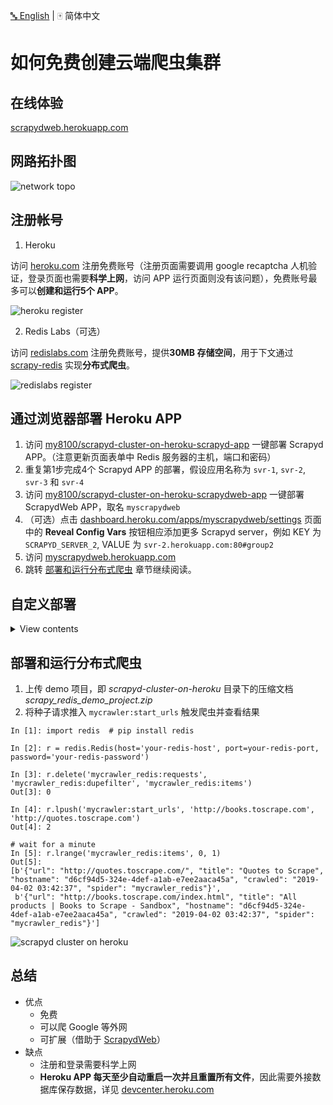 [:abc: English](./README.md) | :mahjong: 简体中文

# 如何免费创建云端爬虫集群


## 在线体验
[scrapydweb.herokuapp.com](https://scrapydweb.herokuapp.com)


## 网路拓扑图
![network topo](https://raw.githubusercontent.com/my8100/files/master/scrapyd-cluster-on-heroku/screenshots/network_topology.png)


## 注册帐号
1. Heroku

访问 [heroku.com](https://signup.heroku.com) 注册免费账号（注册页面需要调用 google recaptcha 人机验证，登录页面也需要**科学上网**，访问 APP 运行页面则没有该问题），免费账号最多可以**创建和运行5个 APP**。

![heroku register](https://raw.githubusercontent.com/my8100/files/master/scrapyd-cluster-on-heroku/screenshots/heroku_register.png)

2. Redis Labs（可选）

访问 [redislabs.com](https://redislabs.com) 注册免费账号，提供**30MB 存储空间**，用于下文通过 [scrapy-redis](https://github.com/rmax/scrapy-redis) 实现**分布式爬虫**。

![redislabs register](https://raw.githubusercontent.com/my8100/files/master/scrapyd-cluster-on-heroku/screenshots/redislabs_register.png)


## 通过浏览器部署 Heroku APP
1. 访问 [my8100/scrapyd-cluster-on-heroku-scrapyd-app](https://github.com/my8100/scrapyd-cluster-on-heroku-scrapyd-app) 一键部署 Scrapyd APP。（注意更新页面表单中 Redis 服务器的主机，端口和密码）
2. 重复第1步完成4个 Scrapyd APP 的部署，假设应用名称为 `svr-1`, `svr-2`, `svr-3` 和 `svr-4`
3. 访问 [my8100/scrapyd-cluster-on-heroku-scrapydweb-app](https://github.com/my8100/scrapyd-cluster-on-heroku-scrapydweb-app) 一键部署 ScrapydWeb APP，取名 `myscrapydweb`
4. （可选）点击 [dashboard.heroku.com/apps/myscrapydweb/settings](https://dashboard.heroku.com/apps/myscrapydweb/settings) 页面中的 **Reveal Config Vars** 按钮相应添加更多 Scrapyd server，例如 KEY 为 `SCRAPYD_SERVER_2`, VALUE 为 `svr-2.herokuapp.com:80#group2`
5. 访问 [myscrapydweb.herokuapp.com](https://myscrapydweb.herokuapp.com)
6. 跳转 [部署和运行分布式爬虫](#部署和运行分布式爬虫) 章节继续阅读。


## 自定义部署
<details>
<summary>View contents</summary>

### 安装工具
1. [Git](https://git-scm.com/book/en/v2/Getting-Started-Installing-Git)
2. [Heroku CLI](https://devcenter.heroku.com/articles/heroku-cli)
3. [Python client for Redis](https://pypi.org/project/redis/)：运行 `pip install redis` 命令即可。


### 下载配置文件
新开一个命令行提示符：
```
git clone https://github.com/my8100/scrapyd-cluster-on-heroku
cd scrapyd-cluster-on-heroku
```


### 登录 Heroku
```
heroku login
# outputs:
# heroku: Press any key to open up the browser to login or q to exit:
# Opening browser to https://cli-auth.heroku.com/auth/browser/12345-abcde
# Logging in... done
# Logged in as username@gmail.com
```


### 创建 Scrapyd 集群
1. 新建 Git 仓库
```
cd scrapyd
git init
# explore and update the files if needed
git status
git add .
git commit -a -m "first commit"
git status
```

2. 部署 Scrapyd APP
```
heroku apps:create svr-1
heroku git:remote -a svr-1
git remote -v
git push heroku master
heroku logs --tail
# Press ctrl+c to stop logs outputting
# Visit https://svr-1.herokuapp.com
```

3. 添加环境变量
    - 设置时区
    ```
    # python -c "import tzlocal; print(tzlocal.get_localzone())"
    heroku config:set TZ=Asia/Shanghai
    # heroku config:get TZ
    ```
    - 添加 Redis 账号（可选，详见 *scrapy_redis_demo_project.zip* 中的 *settings.py*）
    ```
    heroku config:set REDIS_HOST=your-redis-host
    heroku config:set REDIS_PORT=your-redis-port
    heroku config:set REDIS_PASSWORD=your-redis-password
    ```

4. 重复上述第2步和第3步完成余下三个 Scrapyd APP 的部署和配置：`svr-2`，`svr-3` 和 `svr-4`


### 创建 ScrapydWeb APP
1. 新建 Git 仓库
```
cd ..
cd scrapydweb
git init
# explore and update the files if needed
git status
git add .
git commit -a -m "first commit"
git status
```

2. 部署 ScrapydWeb APP
```
heroku apps:create myscrapydweb
heroku git:remote -a myscrapydweb
git remote -v
git push heroku master
```

3. 添加环境变量
    - 设置时区
    ```
    heroku config:set TZ=Asia/Shanghai
    ```
    - 添加 Scrapyd server（详见 *scrapydweb* 目录下的 *scrapydweb_settings_v8.py*）
    ```
    heroku config:set SCRAPYD_SERVER_1=svr-1.herokuapp.com:80
    heroku config:set SCRAPYD_SERVER_2=svr-2.herokuapp.com:80#group1
    heroku config:set SCRAPYD_SERVER_3=svr-3.herokuapp.com:80#group1
    heroku config:set SCRAPYD_SERVER_4=svr-4.herokuapp.com:80#group2
    ````

4. 访问 [myscrapydweb.herokuapp.com](https://myscrapydweb.herokuapp.com)
![scrapydweb](https://raw.githubusercontent.com/my8100/files/master/scrapyd-cluster-on-heroku/screenshots/scrapydweb.png)

</details>


## 部署和运行分布式爬虫
1. 上传 demo 项目，即 *scrapyd-cluster-on-heroku* 目录下的压缩文档 *scrapy_redis_demo_project.zip*
2. 将种子请求推入 `mycrawler:start_urls` 触发爬虫并查看结果
```
In [1]: import redis  # pip install redis

In [2]: r = redis.Redis(host='your-redis-host', port=your-redis-port, password='your-redis-password')

In [3]: r.delete('mycrawler_redis:requests', 'mycrawler_redis:dupefilter', 'mycrawler_redis:items')
Out[3]: 0

In [4]: r.lpush('mycrawler:start_urls', 'http://books.toscrape.com', 'http://quotes.toscrape.com')
Out[4]: 2

# wait for a minute
In [5]: r.lrange('mycrawler_redis:items', 0, 1)
Out[5]:
[b'{"url": "http://quotes.toscrape.com/", "title": "Quotes to Scrape", "hostname": "d6cf94d5-324e-4def-a1ab-e7ee2aaca45a", "crawled": "2019-04-02 03:42:37", "spider": "mycrawler_redis"}',
 b'{"url": "http://books.toscrape.com/index.html", "title": "All products | Books to Scrape - Sandbox", "hostname": "d6cf94d5-324e-4def-a1ab-e7ee2aaca45a", "crawled": "2019-04-02 03:42:37", "spider": "mycrawler_redis"}']
```

![scrapyd cluster on heroku](https://raw.githubusercontent.com/my8100/files/master/scrapyd-cluster-on-heroku/screenshots/scrapyd_cluster_on_heroku.gif)


## 总结
 - 优点
    - 免费
    - 可以爬 Google 等外网
    - 可扩展（借助于 [ScrapydWeb](https://github.com/my8100/scrapydweb)）
 - 缺点
    - 注册和登录需要科学上网
    - **Heroku APP 每天至少自动重启一次并且重置所有文件**，因此需要外接数据库保存数据，详见 [devcenter.heroku.com](https://devcenter.heroku.com/articles/dynos#restarting)
